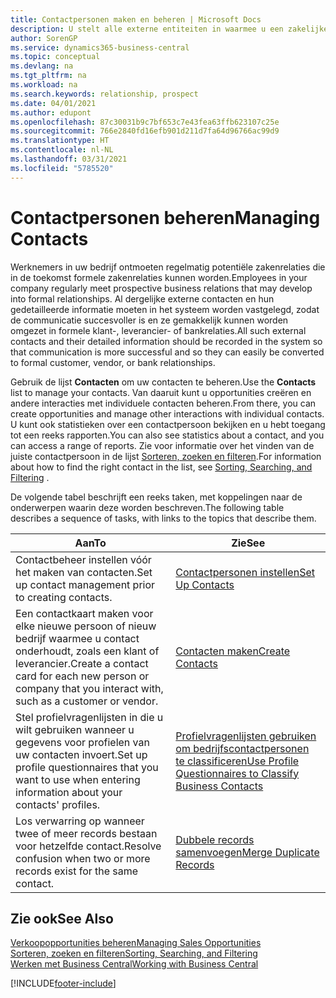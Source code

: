 ```yaml
---
title: Contactpersonen maken en beheren | Microsoft Docs
description: U stelt alle externe entiteiten in waarmee u een zakelijke relatie hebt (zoals prospects, klanten, leveranciers en consultants) als contacten.
author: SorenGP
ms.service: dynamics365-business-central
ms.topic: conceptual
ms.devlang: na
ms.tgt_pltfrm: na
ms.workload: na
ms.search.keywords: relationship, prospect
ms.date: 04/01/2021
ms.author: edupont
ms.openlocfilehash: 87c30031b9c7bf653c7e43fea63ffb623107c25e
ms.sourcegitcommit: 766e2840fd16efb901d211d7fa64d96766ac99d9
ms.translationtype: HT
ms.contentlocale: nl-NL
ms.lasthandoff: 03/31/2021
ms.locfileid: "5785520"
---
```

# <a name="managing-contacts"></a><span data-ttu-id="4a225-103">Contactpersonen beheren</span><span class="sxs-lookup"><span data-stu-id="4a225-103">Managing Contacts</span></span>

<span data-ttu-id="4a225-104">Werknemers in uw bedrijf ontmoeten regelmatig potentiële zakenrelaties die in de toekomst formele zakenrelaties kunnen worden.</span><span class="sxs-lookup"><span data-stu-id="4a225-104">Employees in your company regularly meet prospective business relations that may develop into formal relationships.</span></span> <span data-ttu-id="4a225-105">Al dergelijke externe contacten en hun gedetailleerde informatie moeten in het systeem worden vastgelegd, zodat de communicatie succesvoller is en ze gemakkelijk kunnen worden omgezet in formele klant-, leverancier- of bankrelaties.</span><span class="sxs-lookup"><span data-stu-id="4a225-105">All such external contacts and their detailed information should be recorded in the system so that communication is more successful and so they can easily be converted to formal customer, vendor, or bank relationships.</span></span>

<span data-ttu-id="4a225-106">Gebruik de lijst **Contacten** om uw contacten te beheren.</span><span class="sxs-lookup"><span data-stu-id="4a225-106">Use the **Contacts** list to manage your contacts.</span></span> <span data-ttu-id="4a225-107">Van daaruit kunt u opportunities creëren en andere interacties met individuele contacten beheren.</span><span class="sxs-lookup"><span data-stu-id="4a225-107">From there, you can create opportunities and manage other interactions with individual contacts.</span></span> <span data-ttu-id="4a225-108">U kunt ook statistieken over een contactpersoon bekijken en u hebt toegang tot een reeks rapporten.</span><span class="sxs-lookup"><span data-stu-id="4a225-108">You can also see statistics about a contact, and you can access a range of reports.</span></span> <span data-ttu-id="4a225-109">Zie voor informatie over het vinden van de juiste contactpersoon in de lijst [Sorteren, zoeken en filteren](ui-enter-criteria-filters.md).</span><span class="sxs-lookup"><span data-stu-id="4a225-109">For information about how to find the right contact in the list, see [Sorting, Searching, and Filtering](ui-enter-criteria-filters.md) .</span></span>  

<span data-ttu-id="4a225-110">De volgende tabel beschrijft een reeks taken, met koppelingen naar de onderwerpen waarin deze worden beschreven.</span><span class="sxs-lookup"><span data-stu-id="4a225-110">The following table describes a sequence of tasks, with links to the topics that describe them.</span></span>

| <span data-ttu-id="4a225-111">Aan</span><span class="sxs-lookup"><span data-stu-id="4a225-111">To</span></span> | <span data-ttu-id="4a225-112">Zie</span><span class="sxs-lookup"><span data-stu-id="4a225-112">See</span></span> |
| --- | --- |
| <span data-ttu-id="4a225-113">Contactbeheer instellen vóór het maken van contacten.</span><span class="sxs-lookup"><span data-stu-id="4a225-113">Set up contact management prior to creating contacts.</span></span> |[<span data-ttu-id="4a225-114">Contactpersonen instellen</span><span class="sxs-lookup"><span data-stu-id="4a225-114">Set Up Contacts</span></span>](marketing-setup-contacts.md) |
| <span data-ttu-id="4a225-115">Een contactkaart maken voor elke nieuwe persoon of nieuw bedrijf waarmee u contact onderhoudt, zoals een klant of leverancier.</span><span class="sxs-lookup"><span data-stu-id="4a225-115">Create a contact card for each new person or company that you interact with, such as a customer or vendor.</span></span> |[<span data-ttu-id="4a225-116">Contacten maken</span><span class="sxs-lookup"><span data-stu-id="4a225-116">Create Contacts</span></span>](marketing-create-contact-companies.md) |
|<span data-ttu-id="4a225-117">Stel profielvragenlijsten in die u wilt gebruiken wanneer u gegevens voor profielen van uw contacten invoert.</span><span class="sxs-lookup"><span data-stu-id="4a225-117">Set up profile questionnaires that you want to use when entering information about your contacts' profiles.</span></span>|[<span data-ttu-id="4a225-118">Profielvragenlijsten gebruiken om bedrijfscontactpersonen te classificeren</span><span class="sxs-lookup"><span data-stu-id="4a225-118">Use Profile Questionnaires to Classify Business Contacts</span></span>](marketing-create-contact-profile-questionnaire.md)|
|<span data-ttu-id="4a225-119">Los verwarring op wanneer twee of meer records bestaan voor hetzelfde contact.</span><span class="sxs-lookup"><span data-stu-id="4a225-119">Resolve confusion when two or more records exist for the same contact.</span></span>|[<span data-ttu-id="4a225-120">Dubbele records samenvoegen</span><span class="sxs-lookup"><span data-stu-id="4a225-120">Merge Duplicate Records</span></span>](sales-how-merge-duplicate-records.md)|

## <a name="see-also"></a><span data-ttu-id="4a225-121">Zie ook</span><span class="sxs-lookup"><span data-stu-id="4a225-121">See Also</span></span>

[<span data-ttu-id="4a225-122">Verkoopopportunities beheren</span><span class="sxs-lookup"><span data-stu-id="4a225-122">Managing Sales Opportunities</span></span>](marketing-manage-sales-opportunities.md)  
[<span data-ttu-id="4a225-123">Sorteren, zoeken en filteren</span><span class="sxs-lookup"><span data-stu-id="4a225-123">Sorting, Searching, and Filtering</span></span>](ui-enter-criteria-filters.md)  
[<span data-ttu-id="4a225-124">Werken met Business Central</span><span class="sxs-lookup"><span data-stu-id="4a225-124">Working with Business Central</span></span>](ui-work-product.md)  


[!INCLUDE[footer-include](includes/footer-banner.md)]